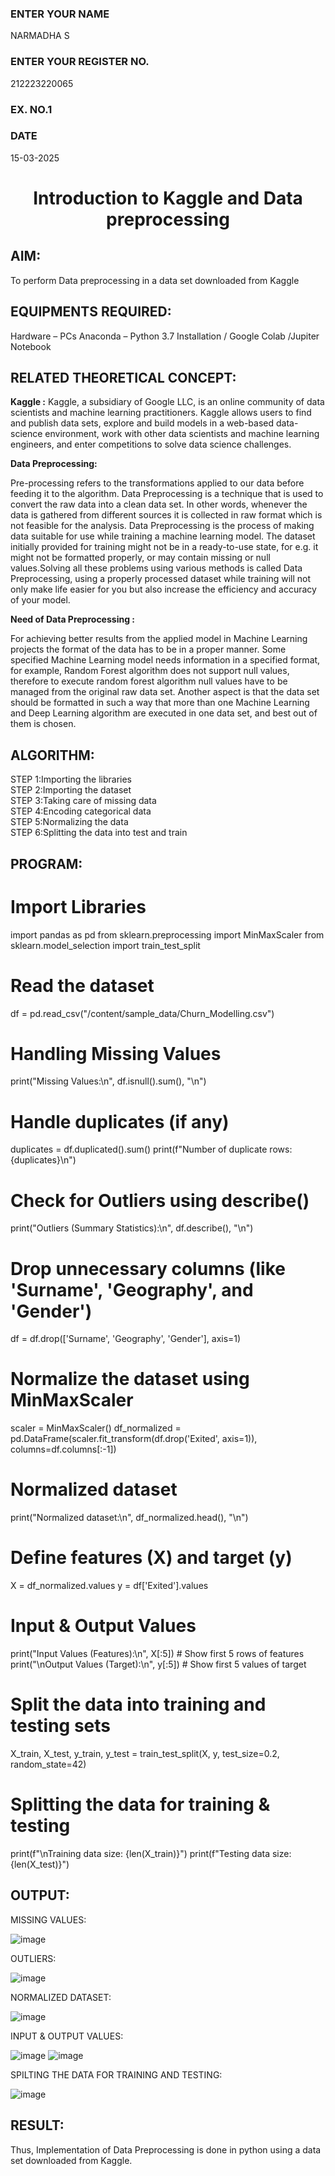 <H3>ENTER YOUR NAME</H3> NARMADHA S
<H3>ENTER YOUR REGISTER NO.</H3> 212223220065
<H3>EX. NO.1</H3>
<H3>DATE</H3> 15-03-2025
<H1 ALIGN =CENTER> Introduction to Kaggle and Data preprocessing</H1>

## AIM:

To perform Data preprocessing in a data set downloaded from Kaggle

## EQUIPMENTS REQUIRED:
Hardware – PCs
Anaconda – Python 3.7 Installation / Google Colab /Jupiter Notebook

## RELATED THEORETICAL CONCEPT:

**Kaggle :**
Kaggle, a subsidiary of Google LLC, is an online community of data scientists and machine learning practitioners. Kaggle allows users to find and publish data sets, explore and build models in a web-based data-science environment, work with other data scientists and machine learning engineers, and enter competitions to solve data science challenges.

**Data Preprocessing:**

Pre-processing refers to the transformations applied to our data before feeding it to the algorithm. Data Preprocessing is a technique that is used to convert the raw data into a clean data set. In other words, whenever the data is gathered from different sources it is collected in raw format which is not feasible for the analysis.
Data Preprocessing is the process of making data suitable for use while training a machine learning model. The dataset initially provided for training might not be in a ready-to-use state, for e.g. it might not be formatted properly, or may contain missing or null values.Solving all these problems using various methods is called Data Preprocessing, using a properly processed dataset while training will not only make life easier for you but also increase the efficiency and accuracy of your model.

**Need of Data Preprocessing :**

For achieving better results from the applied model in Machine Learning projects the format of the data has to be in a proper manner. Some specified Machine Learning model needs information in a specified format, for example, Random Forest algorithm does not support null values, therefore to execute random forest algorithm null values have to be managed from the original raw data set.
Another aspect is that the data set should be formatted in such a way that more than one Machine Learning and Deep Learning algorithm are executed in one data set, and best out of them is chosen.


## ALGORITHM:
STEP 1:Importing the libraries<BR>
STEP 2:Importing the dataset<BR>
STEP 3:Taking care of missing data<BR>
STEP 4:Encoding categorical data<BR>
STEP 5:Normalizing the data<BR>
STEP 6:Splitting the data into test and train<BR>

##  PROGRAM:


# Import Libraries
import pandas as pd
from sklearn.preprocessing import MinMaxScaler
from sklearn.model_selection import train_test_split

# Read the dataset
df = pd.read_csv("/content/sample_data/Churn_Modelling.csv")

# Handling Missing Values
print("Missing Values:\n", df.isnull().sum(), "\n")

# Handle duplicates (if any)
duplicates = df.duplicated().sum()
print(f"Number of duplicate rows: {duplicates}\n")

# Check for Outliers using describe()
print("Outliers (Summary Statistics):\n", df.describe(), "\n")

# Drop unnecessary columns (like 'Surname', 'Geography', and 'Gender')
df = df.drop(['Surname', 'Geography', 'Gender'], axis=1)

# Normalize the dataset using MinMaxScaler
scaler = MinMaxScaler()
df_normalized = pd.DataFrame(scaler.fit_transform(df.drop('Exited', axis=1)), columns=df.columns[:-1])

# Normalized dataset
print("Normalized dataset:\n", df_normalized.head(), "\n")

# Define features (X) and target (y)
X = df_normalized.values
y = df['Exited'].values

# Input & Output Values
print("Input Values (Features):\n", X[:5])  # Show first 5 rows of features
print("\nOutput Values (Target):\n", y[:5])  # Show first 5 values of target

# Split the data into training and testing sets
X_train, X_test, y_train, y_test = train_test_split(X, y, test_size=0.2, random_state=42)

# Splitting the data for training & testing
print(f"\nTraining data size: {len(X_train)}")
print(f"Testing data size: {len(X_test)}")



## OUTPUT:


MISSING VALUES:


![image](https://github.com/user-attachments/assets/f7869dff-df93-4772-ad35-ebbbc4652475)


OUTLIERS:


![image](https://github.com/user-attachments/assets/cb4360eb-c58e-4d15-8c2c-45d607dc99d7)


NORMALIZED DATASET:


![image](https://github.com/user-attachments/assets/e833488e-f0e3-42d7-8ae1-9d5e6e55e449)


INPUT & OUTPUT VALUES:


![image](https://github.com/user-attachments/assets/493e20f5-bb38-43b8-bfaf-018d224eee85)
![image](https://github.com/user-attachments/assets/4eb2551e-0afc-4e67-847a-923cdea9e6b3)



SPILTING THE DATA FOR TRAINING AND TESTING:


![image](https://github.com/user-attachments/assets/fca2429a-bcdd-41fb-8333-693cc707e7df)








## RESULT:
Thus, Implementation of Data Preprocessing is done in python  using a data set downloaded from Kaggle.


